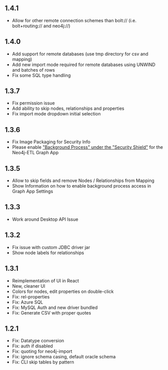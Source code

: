 ## 1.4.1

* Allow for other remote connection schemes than bolt:// (i.e. bolt+routing:// and neo4j://)

## 1.4.0

* Add support for remote databases (use tmp directory for csv and mapping)
* Add new import mode required for remote databases using UNWIND and batches of rows
* Fix some SQL type handling

## 1.3.7

* Fix permission issue
* Add ability to skip nodes, relationships and properties
* Fix import mode dropdown initial selection

## 1.3.6

* Fix Image Packaging for Security Info
* Please enable ["Background Process" under the "Security Shield"](https://github.com/neo-technology/neo4j-etl/raw/master/neo4j-etl-ui/src/browser/modules/Stream/JavaPerm.jpg) for the Neo4j-ETL Graph App


## 1.3.5

* Allow to skip fields and remove Nodes / Relationships from Mapping
* Show Information on how to enable background process access in Graph App Settings

## 1.3.3

* Work around Desktop API Issue

## 1.3.2

* Fix issue with custom JDBC driver jar
* Show node labels for relationships

## 1.3.1

* Reimplementation of UI in React
* New, cleaner UI 
* Colors for nodes, edit properties on double-click
* Fix: rel-properties
* Fix: Azure SQL
* Fix: MySQL Auth and new driver bundled
* Fix: Generate CSV with proper quotes

## 1.2.1

* Fix: Datatype conversion
* Fix: auth if disabled
* Fix: quoting for neo4j-import
* Fix: ignore schema casing, default oracle schema
* Fix: CLI skip tables by pattern

